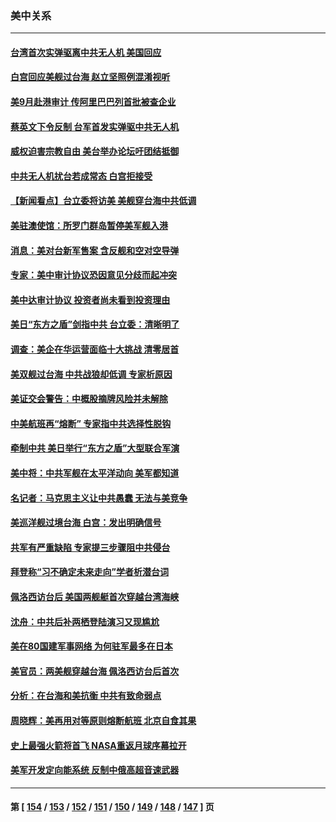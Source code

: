 ### 美中关系
---
#### [台湾首次实弹驱离中共无人机 美国回应](../../pages/nf1412576/n13814105.md) 
#### [白宫回应美舰过台海 赵立坚照例混淆视听](../../pages/nf1412576/n13814037.md) 
#### [美9月赴港审计 传阿里巴巴列首批被查企业](../../pages/nf1412576/n13813987.md) 
#### [蔡英文下令反制 台军首发实弹驱中共无人机](../../pages/nf1412576/n13813905.md) 
#### [威权迫害宗教自由 美台举办论坛吁团结抵御](../../pages/nf1412576/n13813762.md) 
#### [中共无人机扰台若成常态 白宫拒接受](../../pages/nf1412576/n13813783.md) 
#### [【新闻看点】台立委将访美 美舰穿台海中共低调](../../pages/nf1412576/n13813310.md) 
#### [美驻澳使馆：所罗门群岛暂停美军舰入港](../../pages/nf1412576/n13813674.md) 
#### [消息：美对台新军售案 含反舰和空对空导弹](../../pages/nf1412576/n13813602.md) 
#### [专家：美中审计协议恐因意见分歧而起冲突](../../pages/nf1412576/n13813306.md) 
#### [美中达审计协议 投资者尚未看到投资理由](../../pages/nf1412576/n13813321.md) 
#### [美日“东方之盾”剑指中共 台立委：清晰明了](../../pages/nf1412576/n13813088.md) 
#### [调查：美企在华运营面临十大挑战 清零居首](../../pages/nf1412576/n13813244.md) 
#### [美双舰过台海 中共战狼却低调 专家析原因](../../pages/nf1412576/n13813189.md) 
#### [美证交会警告：中概股摘牌风险并未解除](../../pages/nf1412576/n13812841.md) 
#### [中美航班再“熔断” 专家指中共选择性脱钩](../../pages/nf1412576/n13812797.md) 
#### [牵制中共 美日举行“东方之盾”大型联合军演](../../pages/nf1412576/n13812336.md) 
#### [美中将：中共军舰在太平洋动向 美军都知道](../../pages/nf1412576/n13811675.md) 
#### [名记者：马克思主义让中共愚蠢 无法与美竞争](../../pages/nf1412576/n13811005.md) 
#### [美巡洋舰过境台海 白宫：发出明确信号](../../pages/nf1412576/n13812312.md) 
#### [共军有严重缺陷 专家提三步骤阻中共侵台](../../pages/nf1412576/n13811064.md) 
#### [拜登称“习不确定未来走向”学者析潜台词](../../pages/nf1412576/n13812117.md) 
#### [佩洛西访台后 美国两舰艇首次穿越台湾海峡](../../pages/nf1412576/n13812095.md) 
#### [沈舟：中共后补两栖登陆演习又现尴尬](../../pages/nf1412576/n13811917.md) 
#### [美在80国建军事网络 为何驻军最多在日本](../../pages/nf1412576/n13807397.md) 
#### [美官员：两美舰穿越台海 佩洛西访台后首次](../../pages/nf1412576/n13812003.md) 
#### [分析：在台海和美抗衡 中共有致命弱点](../../pages/nf1412576/n13807798.md) 
#### [周晓辉：美再用对等原则熔断航班 北京自食其果](../../pages/nf1412576/n13811637.md) 
#### [史上最强火箭将首飞 NASA重返月球序幕拉开](../../pages/nf1412576/n13811587.md) 
#### [美军开发定向能系统 反制中俄高超音速武器](../../pages/nf1412576/n13811549.md) 

---
#### 第 [ [154](./154.md) / [153](./153.md) / [152](./152.md) / [151](./151.md) / [150](./150.md) / [149](./149.md) / [148](./148.md) / [147](./147.md) ] 页
